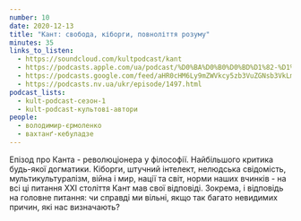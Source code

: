 ```yaml
---
number: 10
date: 2020-12-13
title: "Кант: свобода, кіборги, повноліття розуму"
minutes: 35
links_to_listen:
  - https://soundcloud.com/kultpodcast/kant
  - https://podcasts.apple.com/ua/podcast/%D0%BA%D0%B0%D0%BD%D1%82-%D1%81%D0%B2%D0%BE%D0%B1%D0%BE%D0%B4%D0%B0-%D0%BA%D1%96%D0%B1%D0%BE%D1%80%D0%B3%D0%B8-%D0%BF%D0%BE%D0%B2%D0%BD%D0%BE%D0%BB%D1%96%D1%82%D1%82%D1%8F-%D1%80%D0%BE%D0%B7%D1%83%D0%BC%D1%83/id1581339249?i=1000532083370
  - https://podcasts.google.com/feed/aHR0cHM6Ly9mZWVkcy5zb3VuZGNsb3VkLmNvbS91c2Vycy9zb3VuZGNsb3VkOnVzZXJzOjg5MjM3MjAyNy9zb3VuZHMucnNz/episode/dGFnOnNvdW5kY2xvdWQsMjAxMDp0cmFja3MvOTQ2Njc2NTYz
  - https://podcasts.nv.ua/ukr/episode/1497.html
podcast_lists:
  - kult-podcast-сезон-1
  - kult-podcast-культові-автори
people:
  - володимир-єрмоленко
  - вахтанґ-кебуладзе
---
```


Епізод про Канта - революціонера у філософії. Найбільшого критика будь-якої
догматики. Кіборги, штучний інтелект, нелюдська свідомість, мультикультуралізм,
війна і мир, нації та світ, норми наших вчинків - на всі ці питання ХХІ
століття Кант мав свої відповіді. Зокрема, і відповідь на головне питання: чи
справді ми вільні, якщо так багато невидимих причин, які нас визначають?

